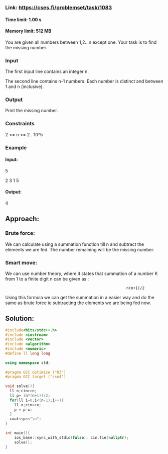 ### Link: https://cses.fi/problemset/task/1083

#### Time limit: 1.00 s
#### Memory limit: 512 MB



You are given all numbers between 1,2...n except one. Your task is to find the missing number.

### Input
The first input line contains an integer n.

The second line contains n-1 numbers. Each number is distinct and between 1 and n (inclusive).
### Output
Print the missing number.

### Constraints

2 <= n <= 2 . 10^5

### Example
#### Input:
5

2 3 1 5

#### Output:
4

## Approach:
### Brute force:
We can calculate using a summation function till n and subtract the elements we are fed. The number remaining will be the missing number.

### Smart move:
We can use number theory, where it states that summation of a number K from 1 to a finite digit n can be given as : 

                                                          n(n+1)/2

Using this formula we can get the summation in a easier way and do the same as brute force ie subtracting the elements we are being fed now.

## Solution:

```cpp
#include<bits/stdc++.h>
#include <iostream>
#include <vector>
#include <algorithm>
#include <numeric>
#define ll long long
 
using namespace std;
 
#pragma GCC optimize ("O3")
#pragma GCC target ("sse4")
 
void solve(){
  ll n;cin>>n;
  ll p= (n*(n+1))/2;
  for(ll i=0;i<(n-1);i++){
    ll x;cin>>x;
    p = p-x;
  }
  cout<<p<<"\n";
}
 
int main(){
    ios_base::sync_with_stdio(false), cin.tie(nullptr); 
    solve();
}
```
